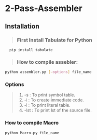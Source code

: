 # 2-Pass-Assembler
## Installation
> ### First Install Tabulate for Python
      pip install tabulate
> ### How to compile assebler:
```bash
python assembler.py [-options] file_name 
```

### Options 

> 1. -s : To print symbol table.
> 2. -i : To create immediate code.
> 3. -l : To print literal table.
> 4. -lst : To print lst of the source file.

### How to compile Macro

```bash
python Macro.py file_name
```


